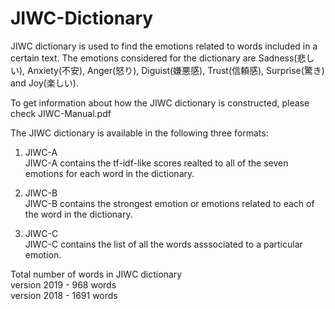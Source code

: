 # JIWC-Dictionary
JIWC dictionary is used to find the emotions related to words included in a certain text.
The emotions considered for the dictionary are Sadness(悲しい), Anxiety(不安), Anger(怒り), Diguist(嫌悪感), Trust(信頼感), Surprise(驚き) and Joy(楽しい).

To get information about how the JIWC dictionary is constructed, please check JIWC-Manual.pdf

The JIWC dictionary is available in the following three formats:
1. JIWC-A\
JIWC-A contains the tf-idf-like scores realted to all of the seven emotions for each word in the dictionary.

2. JIWC-B\
JIWC-B contains the strongest emotion or emotions related to each of the word in the dictionary.

3. JIWC-C\
JIWC-C contains the list of all the words asssociated to a particular emotion.


Total number of words in JIWC dictionary\
version 2019 - 968 words\
version 2018 - 1691 words
